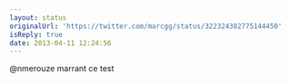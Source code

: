 ```yaml
---
layout: status
originalUrl: 'https://twitter.com/marcgg/status/322324382775144450'
isReply: true
date: 2013-04-11 12:24:56
---
```


@nmerouze marrant ce test
